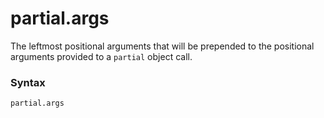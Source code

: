 # partial.args

The leftmost positional arguments that will be prepended to the positional arguments provided to a `partial` object call.

### Syntax

```python
partial.args
```